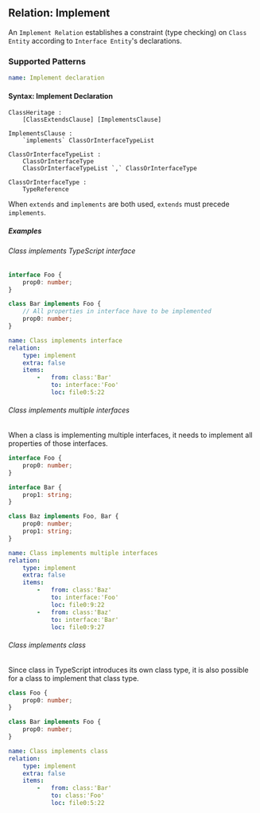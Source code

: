 ## Relation: Implement

An `Implement Relation` establishes a constraint (type checking)
on `Class Entity` according to `Interface Entity`'s declarations.

### Supported Patterns

```yaml
name: Implement declaration
```

#### Syntax: Implement Declaration

```text
ClassHeritage :
    [ClassExtendsClause] [ImplementsClause]

ImplementsClause :
    `implements` ClassOrInterfaceTypeList

ClassOrInterfaceTypeList :
    ClassOrInterfaceType
    ClassOrInterfaceTypeList `,` ClassOrInterfaceType

ClassOrInterfaceType :
    TypeReference
```

When `extends` and `implements` are both used, `extends` must
precede `implements`.

##### Examples

###### Class implements TypeScript interface

```ts
interface Foo {
    prop0: number;
}

class Bar implements Foo {
    // All properties in interface have to be implemented
    prop0: number;
}
```

```yaml
name: Class implements interface
relation:
    type: implement
    extra: false
    items:
        -   from: class:'Bar'
            to: interface:'Foo'
            loc: file0:5:22
```

###### Class implements multiple interfaces

When a class is implementing multiple interfaces, it needs to
implement all properties of those interfaces.

```ts
interface Foo {
    prop0: number;
}

interface Bar {
    prop1: string;
}

class Baz implements Foo, Bar {
    prop0: number;
    prop1: string;
}
```

```yaml
name: Class implements multiple interfaces
relation:
    type: implement
    extra: false
    items:
        -   from: class:'Baz'
            to: interface:'Foo'
            loc: file0:9:22
        -   from: class:'Baz'
            to: interface:'Bar'
            loc: file0:9:27
```

###### Class implements class

Since class in TypeScript introduces its own class type, it is
also possible for a class to implement that class type.

```ts
class Foo {
    prop0: number;
}

class Bar implements Foo {
    prop0: number;
}
```

```yaml
name: Class implements class
relation:
    type: implement
    extra: false
    items:
        -   from: class:'Bar'
            to: class:'Foo'
            loc: file0:5:22
```
